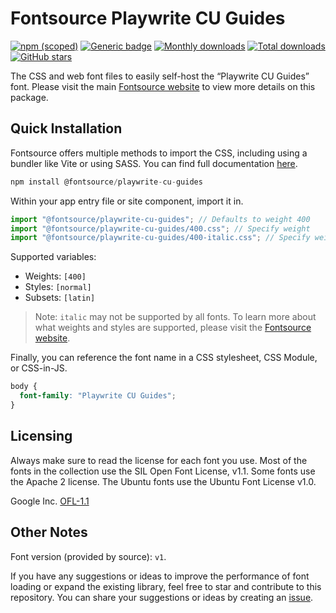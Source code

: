 # Fontsource Playwrite CU Guides

[![npm (scoped)](https://img.shields.io/npm/v/@fontsource/playwrite-cu-guides?color=brightgreen)](https://www.npmjs.com/package/@fontsource/playwrite-cu-guides) [![Generic badge](https://img.shields.io/badge/fontsource-passing-brightgreen)](https://github.com/fontsource/fontsource) [![Monthly downloads](https://badgen.net/npm/dm/@fontsource/playwrite-cu-guides)](https://github.com/fontsource/fontsource) [![Total downloads](https://badgen.net/npm/dt/@fontsource/playwrite-cu-guides)](https://github.com/fontsource/fontsource) [![GitHub stars](https://img.shields.io/github/stars/fontsource/fontsource.svg?style=social&label=Star)](https://github.com/fontsource/fontsource/stargazers)

The CSS and web font files to easily self-host the “Playwrite CU Guides” font. Please visit the main [Fontsource website](https://fontsource.org/fonts/playwrite-cu-guides) to view more details on this package.

## Quick Installation

Fontsource offers multiple methods to import the CSS, including using a bundler like Vite or using SASS. You can find full documentation [here](https://fontsource.org/docs/getting-started/introduction).

```javascript
npm install @fontsource/playwrite-cu-guides
```

Within your app entry file or site component, import it in.

```javascript
import "@fontsource/playwrite-cu-guides"; // Defaults to weight 400
import "@fontsource/playwrite-cu-guides/400.css"; // Specify weight
import "@fontsource/playwrite-cu-guides/400-italic.css"; // Specify weight and style
```

Supported variables:
- Weights: `[400]`
- Styles: `[normal]`
- Subsets: `[latin]`

> Note: `italic` may not be supported by all fonts. To learn more about what weights and styles are supported, please visit the [Fontsource website](https://fontsource.org/fonts/playwrite-cu-guides).

Finally, you can reference the font name in a CSS stylesheet, CSS Module, or CSS-in-JS.

```css
body {
  font-family: "Playwrite CU Guides";
}
```

## Licensing
Always make sure to read the license for each font you use. Most of the fonts in the collection use the SIL Open Font License, v1.1. Some fonts use the Apache 2 license. The Ubuntu fonts use the Ubuntu Font License v1.0.

Google Inc.
[OFL-1.1](http://scripts.sil.org/OFL)

## Other Notes
Font version (provided by source): `v1`.

If you have any suggestions or ideas to improve the performance of font loading or expand the existing library, feel free to star and contribute to this repository. You can share your suggestions or ideas by creating an [issue](https://github.com/fontsource/fontsource/issues).